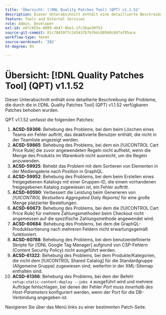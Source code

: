 ```yaml
---
title: 'Übersicht: [!DNL Quality Patches Tool] (QPT) v1.1.52'
description: Dieser Unterabschnitt enthält eine detaillierte Beschreibung der Probleme, die durch die in [!DNL Quality Patches Tool]  (QPT) v1.1.52 verfügbaren Patches behoben wurden.
feature: Tools and External Services
role: Admin, Developer
exl-id: e6fc655e-0809-4b47-8be1-1fc36ae30753
source-git-commit: 81c78439f7c243437b7b76dc80560c847af95ace
workflow-type: tm+mt
source-wordcount: '282'
ht-degree: 0%

---
```


# Übersicht: [!DNL Quality Patches Tool] (QPT) v1.1.52

Dieser Unterabschnitt enthält eine detaillierte Beschreibung der Probleme, die durch die in [!DNL Quality Patches Tool] (QPT) v1.1.52 verfügbaren Patches behoben wurden.

QPT v1.1.52 umfasst die folgenden Patches:

1. **ACSD-59366**: Behebung des Problems, bei dem beim Löschen eines Teams ein Fehler auftritt, das deaktivierte Benutzer enthält, die nicht in der Teamliste angezeigt werden.
1. **ACSD-59865**: Behebung des Problems, bei dem ein [!UICONTROL Cart Price Rule] die zuvor angewendeten Regeln nicht aufhebt, wenn die Menge des Produkts im Warenkorb nicht ausreicht, um die Regeln anzuwenden.
1. **ACSD-59925**: Behebt das Problem mit dem Sortieren von Elementen in der Mediengalerie nach Position in GraphQL.
1. **ACSD-59952**: Behebung des Problems, bei dem beim Erstellen eines freigegebenen Katalogs mit einer Gruppen-ID, die einem vorhandenen freigegebenen Katalog zugewiesen ist, ein Fehler auftritt.
1. **ACSD-60590**: Verbessert die Leistung beim Generieren von *[!UICONTROL Bestsellers Aggregated Daily Reports]* für eine große Menge platzierter Bestellungen.
1. **ACSD-60673**: Behebung des Problems, bei dem die [!UICONTROL Cart Price Rule] für mehrere Zahlungsmethoden beim Checkout nicht angemessen auf die spezifische Zahlungsmethode angewendet wird.
1. **ACSD-60684**: Behebung des Problems, bei dem die GraphQL-Produktsortierung nach mehreren Feldern nicht erwartungsgemäß funktioniert.
1. **ACSD-60788**: Behebung des Problems, bei dem benutzerdefinierte Skripte für [!DNL Google Tag Manager] aufgrund von CSP-Fehlern (Content Security Policy) nicht ausgeführt werden.
1. **ACSD-61322**: Behebung des Problems, bei dem Produkte/Kategorien, die nicht dem [!UICONTROL Shared Catalog] für die Standardgruppe (Allgemeine Gruppe) zugewiesen sind, weiterhin in der XML-Sitemap enthalten sind.
1. **ACSD-61366**: Behebung des Problems, bei dem der Befehl `setup:static-content:deploy --jobs 4` ausgeführt wird und mehrere Aufträge fehlschlagen, bei denen der Fehler *Port muss innerhalb des Host-Parameters* konfiguriert werden, wenn der Port für die DB-Verbindung angegeben ist.

Navigieren Sie über das Menü links zu einer bestimmten Patch-Seite.
